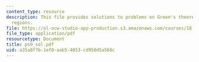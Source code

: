 ```yaml
---
content_type: resource
description: This file provides solutions to problems on Green's theorem, and simply-connected
  regions.
file: https://ol-ocw-studio-app-production.s3.amazonaws.com/courses/18-02-multivariable-calculus-spring-2006/a35a8f7b1ef0aab54053cd950d5a568c_ps9_sol.pdf
file_type: application/pdf
resourcetype: Document
title: ps9_sol.pdf
uid: a35a8f7b-1ef0-aab5-4053-cd950d5a568c
---
```

